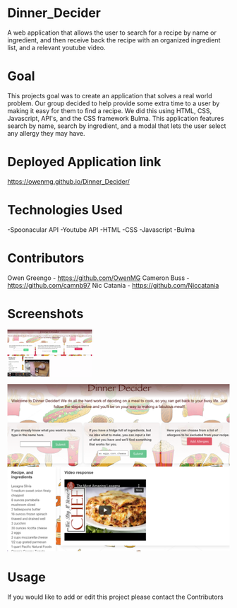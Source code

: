 # Dinner_Decider
A web application that allows the user to search for a recipe by name or ingredient, and then receive back the recipe with an organized ingredient list, and a relevant youtube video.
 
# Goal
This projects goal was to create an application that solves a real world problem. Our group decided to help provide some extra time to a user by making it easy for them to find a recipe. We did this using HTML, CSS, Javascript, API's, and the CSS framework Bulma. This application features search by name, search by ingredient, and a modal that lets the user select any allergy they may have.
 
# Deployed Application link
https://owenmg.github.io/Dinner_Decider/
 
# Technologies Used
-Spoonacular API
-Youtube API
-HTML
-CSS
-Javascript
-Bulma

# Contributors
Owen Greengo - https://github.com/OwenMG
Cameron Buss - https://github.com/camnb97
Nic Catania - https://github.com/Niccatania
 
# Screenshots
![project gif](./assets/images/DD.gif)

![project screenshot](./assets/images/DDscreenshot.png)


 
# Usage
If you would like to add or edit this project please contact the Contributors
